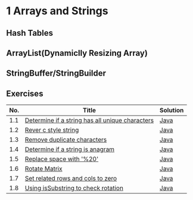 # 1 Arrays and Strings

## Hash Tables

## ArrayList(Dynamiclly Resizing Array)

## StringBuffer/StringBuilder

## Exercises

|No.|Title|Solution|
|---|-----|--------|
|1.1|[Determine if a string has all unique characters](unique-character)|[Java](UniqueCharacters.java)|
|1.2|[Rever c style string](reverse-c-string)|[Java](reverse-c-string/ReverseCString.java)|
|1.3|[Remove duplicate characters](remove-duplicates)|[Java](remove-duplicates/RemoveDuplicates.java)|
|1.4|[Determine if a string is anagram](is-anagram-string)|[Java](is-anagram-string/IsAnagramString.java)|
|1.5|[Replace space with '%20'](replace-space)|[Java](replace-space/ReplaceSpace.java)|
|1.6|[Rotate Matrix](rotate-matrix)|[Java](rotate-matrix/RotateMatrix.java)|
|1.7|[Set related rows and cols to zero](zero-row-col)|[Java](zero-row-col/ZeroRowCol.java)|
|1.8|[Using isSubstring to check rotation](substring-rotation)|[Java](substring-rotation/SubstringRotation.java)|
